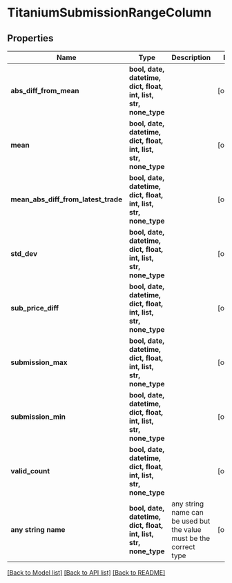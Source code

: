 # TitaniumSubmissionRangeColumn


## Properties
Name | Type | Description | Notes
------------ | ------------- | ------------- | -------------
**abs_diff_from_mean** | **bool, date, datetime, dict, float, int, list, str, none_type** |  | [optional] 
**mean** | **bool, date, datetime, dict, float, int, list, str, none_type** |  | [optional] 
**mean_abs_diff_from_latest_trade** | **bool, date, datetime, dict, float, int, list, str, none_type** |  | [optional] 
**std_dev** | **bool, date, datetime, dict, float, int, list, str, none_type** |  | [optional] 
**sub_price_diff** | **bool, date, datetime, dict, float, int, list, str, none_type** |  | [optional] 
**submission_max** | **bool, date, datetime, dict, float, int, list, str, none_type** |  | [optional] 
**submission_min** | **bool, date, datetime, dict, float, int, list, str, none_type** |  | [optional] 
**valid_count** | **bool, date, datetime, dict, float, int, list, str, none_type** |  | [optional] 
**any string name** | **bool, date, datetime, dict, float, int, list, str, none_type** | any string name can be used but the value must be the correct type | [optional]

[[Back to Model list]](../README.md#documentation-for-models) [[Back to API list]](../README.md#documentation-for-api-endpoints) [[Back to README]](../README.md)


